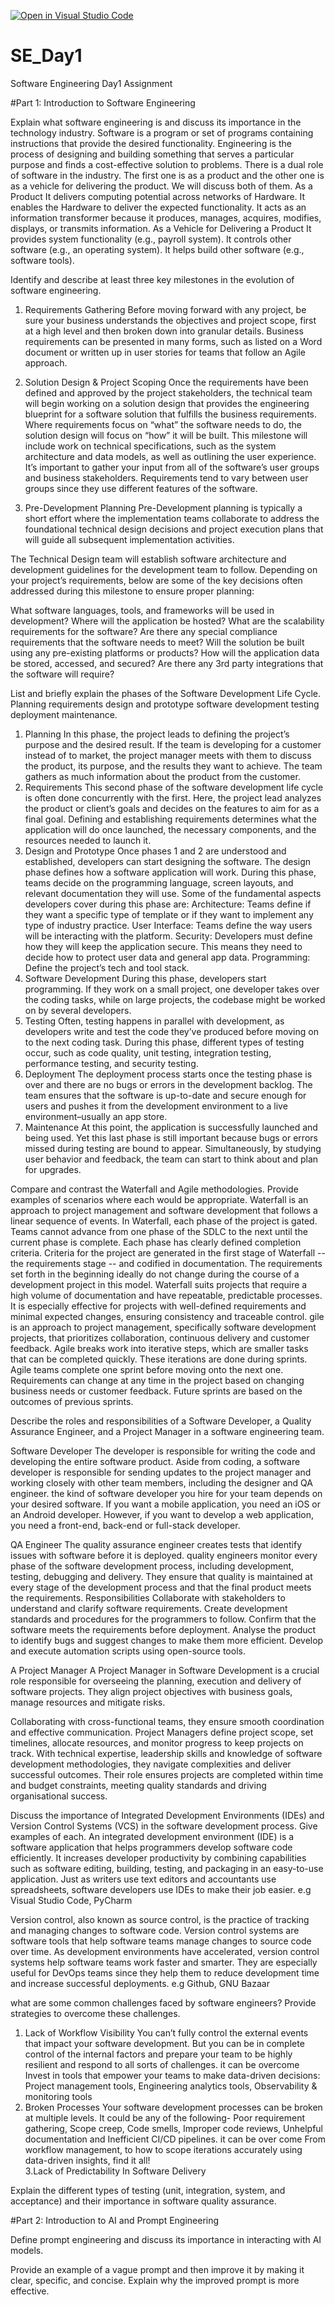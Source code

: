 [![Open in Visual Studio Code](https://classroom.github.com/assets/open-in-vscode-2e0aaae1b6195c2367325f4f02e2d04e9abb55f0b24a779b69b11b9e10269abc.svg)](https://classroom.github.com/online_ide?assignment_repo_id=15591129&assignment_repo_type=AssignmentRepo)
# SE_Day1
Software Engineering Day1 Assignment

#Part 1: Introduction to Software Engineering


Explain what software engineering is and discuss its importance in the technology industry.
Software is a program or set of programs containing instructions that provide the desired functionality. Engineering is the process of designing and building something that serves a particular purpose and finds a cost-effective solution to problems. 
There is a dual role of software in the industry. The first one is as a product and the other one is as a vehicle for delivering the product. We will discuss both of them.
As a Product
It delivers computing potential across networks of Hardware.
It enables the Hardware to deliver the expected functionality.
It acts as an information transformer because it produces, manages, acquires, modifies, displays, or transmits information.
 As a Vehicle for Delivering a Product
It provides system functionality (e.g., payroll system).
It controls other software (e.g., an operating system).
It helps build other software (e.g., software tools).


Identify and describe at least three key milestones in the evolution of software engineering.
1. Requirements Gathering
Before moving forward with any project, be sure your business understands the objectives and project scope, first at a high level and then broken down into granular details. Business requirements can be presented in many forms, such as listed on a Word document or written up in user stories for teams that follow an Agile approach.

2. Solution Design & Project Scoping
Once the requirements have been defined and approved by the project stakeholders, the technical team will begin working on a solution design that provides the engineering blueprint for a software solution that fulfills the business requirements. Where requirements focus on “what” the software needs to do, the solution design will focus on “how” it will be built. This milestone will include work on technical specifications, such as the system architecture and data models, as well as outlining the user experience.
It’s important to gather your input from all of the software’s user groups and business stakeholders. Requirements tend to vary between user groups since they use different features of the software. 

3. Pre-Development Planning
Pre-Development planning is typically a short effort where the implementation teams collaborate to address the foundational technical design decisions and project execution plans that will guide all subsequent implementation activities.

The Technical Design team will establish software architecture and development guidelines for the development team to follow. Depending on your project’s requirements, below are some of the key decisions often addressed during this milestone to ensure proper planning:

What software languages, tools, and frameworks will be used in development?
Where will the application be hosted?
What are the scalability requirements for the software?
Are there any special compliance requirements that the software needs to meet?
Will the solution be built using any pre-existing platforms or products?
How will the application data be stored, accessed, and secured?
Are there any 3rd party integrations that the software will require?

List and briefly explain the phases of the Software Development Life Cycle.
Planning
requirements
design and prototype
software development
testing
deployment
maintenance. 
1. Planning
In this phase, the project leads to defining the project’s purpose and the desired result. 
If the team is developing for a customer instead of to market, the project manager meets with them to discuss the product, its purpose, and the results they want to achieve. The team gathers as much information about the product from the customer.
2. Requirements
This second phase of the software development life cycle is often done concurrently with the first. Here, the project lead analyzes the product or client’s goals and decides on the features to aim for as a final goal. Defining and establishing requirements determines what the application will do once launched, the necessary components, and the resources needed to launch it. 
3. Design and Prototype
Once phases 1 and 2 are understood and established, developers can start designing the software. 
The design phase defines how a software application will work. During this phase, teams decide on the programming language, screen layouts, and relevant documentation they will use.
Some of the fundamental aspects developers cover during this phase are:
Architecture: Teams define if they want a specific type of template or if they want to implement any type of industry practice.
User Interface: Teams define the way users will be interacting with the platform. 
Security: Developers must define how they will keep the application secure. This means they need to decide how to protect user data and general app data.
Programming: Define the project’s tech and tool stack. 
4. Software Development 
During this phase, developers start programming. 
If they work on a small project, one developer takes over the coding tasks, while on large projects, the codebase might be worked on by several developers. 
5. Testing 
Often, testing happens in parallel with development, as developers write and test the code they’ve produced before moving on to the next coding task.
During this phase, different types of testing occur, such as code quality, unit testing, integration testing, performance testing, and security testing. 
6. Deployment
The deployment process starts once the testing phase is over and there are no bugs or errors in the development backlog. The team ensures that the software is up-to-date and secure enough for users and pushes it from the development environment to a live environment–usually an app store.
7. Maintenance
At this point, the application is successfully launched and being used. 
Yet this last phase is still important because bugs or errors missed during testing are bound to appear. Simultaneously, by studying user behavior and feedback, the team can start to think about and plan for upgrades. 

Compare and contrast the Waterfall and Agile methodologies. Provide examples of scenarios where each would be appropriate.
Waterfall is an approach to project management and software development that follows a linear sequence of events. In Waterfall, each phase of the project is gated. Teams cannot advance from one phase of the SDLC to the next until the current phase is complete. Each phase has clearly defined completion criteria. Criteria for the project are generated in the first stage of Waterfall -- the requirements stage -- and codified in documentation. The requirements set forth in the beginning ideally do not change during the course of a development project in this model.
Waterfall suits projects that require a high volume of documentation and have repeatable, predictable processes. It is especially effective for projects with well-defined requirements and minimal expected changes, ensuring consistency and traceable control.
gile is an approach to project management, specifically software development projects, that prioritizes collaboration, continuous delivery and customer feedback. Agile breaks work into iterative steps, which are smaller tasks that can be completed quickly. These iterations are done during sprints. Agile teams complete one sprint before moving onto the next one. Requirements can change at any time in the project based on changing business needs or customer feedback. Future sprints are based on the outcomes of previous sprints.

Describe the roles and responsibilities of a Software Developer, a Quality Assurance Engineer, and a Project Manager in a software engineering team.

Software Developer
The developer is responsible for writing the code and developing the entire software product. Aside from coding, a software developer is responsible for sending updates to the project manager and working closely with other team members, including the designer and QA engineer. 
the kind of software developer you hire for your team depends on your desired software. If you want a mobile application, you need an iOS or an Android developer. However, if you want to develop a web application, you need a front-end, back-end or full-stack developer.  

QA Engineer 
The quality assurance engineer creates tests that identify issues with software before it is deployed. quality engineers monitor every phase of the software development process, including development, testing, debugging and delivery. They ensure that quality is maintained at every stage of the development process and that the final product meets the requirements.
Responsibilities 
Collaborate with stakeholders to understand and clarify software requirements.
Create development standards and procedures for the programmers to follow. 
Confirm that the software meets the requirements before deployment.
Analyse the product to identify bugs and suggest changes to make them more efficient. 
Develop and execute automation scripts using open-source tools. 

A Project Manager
A Project Manager in Software Development is a crucial role responsible for overseeing the planning, execution and delivery of software projects. They align project objectives with business goals, manage resources and mitigate risks. 

Collaborating with cross-functional teams, they ensure smooth coordination and effective communication. Project Managers define project scope, set timelines, allocate resources, and monitor progress to keep projects on track. With technical expertise, leadership skills and knowledge of software development methodologies, they navigate complexities and deliver successful outcomes. Their role ensures projects are completed within time and budget constraints, meeting quality standards and driving organisational success.

Discuss the importance of Integrated Development Environments (IDEs) and Version Control Systems (VCS) in the software development process. Give examples of each.
An integrated development environment (IDE) is a software application that helps programmers develop software code efficiently. It increases developer productivity by combining capabilities such as software editing, building, testing, and packaging in an easy-to-use application. Just as writers use text editors and accountants use spreadsheets, software developers use IDEs to make their job easier.
e.g Visual Studio Code, PyCharm

Version control, also known as source control, is the practice of tracking and managing changes to software code. Version control systems are software tools that help software teams manage changes to source code over time. As development environments have accelerated, version control systems help software teams work faster and smarter. They are especially useful for DevOps teams since they help them to reduce development time and increase successful deployments. e.g Github, GNU Bazaar

what are some common challenges faced by software engineers? Provide strategies to overcome these challenges.

1. Lack of Workflow Visibility
You can’t fully control the external events that impact your software development. But you can be in complete control of the internal factors and prepare your team to be highly resilient and respond to all sorts of challenges. it can be overcome Invest in tools that empower your teams to make data-driven decisions:  Project management tools, Engineering analytics tools, Observability & monitoring tools
2. Broken Processes
Your software development processes can be broken at multiple levels. It could be any of the following-
Poor requirement gathering, Scope creep, Code smells, Improper code reviews, Unhelpful documentation and Inefficient CI/CD pipelines. it can be over come From workflow management, to how to scope iterations accurately using data-driven insights, find it all!  
3.Lack of Predictability In Software Delivery 


Explain the different types of testing (unit, integration, system, and acceptance) and their importance in software quality assurance.


#Part 2: Introduction to AI and Prompt Engineering


Define prompt engineering and discuss its importance in interacting with AI models.


Provide an example of a vague prompt and then improve it by making it clear, specific, and concise. Explain why the improved prompt is more effective.
